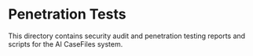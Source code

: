 # Penetration Tests

This directory contains security audit and penetration testing reports and scripts for the AI CaseFiles system.
